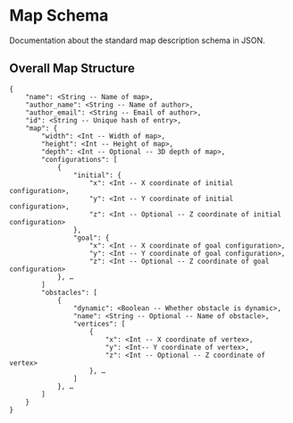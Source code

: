 Map Schema
==========

Documentation about the standard map description schema in JSON.

## Overall Map Structure

	{
		"name": <String -- Name of map>,
		"author_name": <String -- Name of author>,
		"author_email": <String -- Email of author>,
		"id": <String -- Unique hash of entry>,
		"map": {
			"width": <Int -- Width of map>,
			"height": <Int -- Height of map>,
			"depth": <Int -- Optional -- 3D depth of map>,
			"configurations": [
				{
					"initial": {
						"x": <Int -- X coordinate of initial configuration>,
						"y": <Int -- Y coordinate of initial configuration>,
						"z": <Int -- Optional -- Z coordinate of initial configuration>
					},
					"goal": {
						"x": <Int -- X coordinate of goal configuration>,
						"y": <Int -- Y coordinate of goal configuration>,
						"z": <Int -- Optional -- Z coordinate of goal configuration>
				}, …
			]
			"obstacles": [
				{
					"dynamic": <Boolean -- Whether obstacle is dynamic>,
					"name": <String -- Optional -- Name of obstacle>,
					"vertices": [
						{
							"x": <Int -- X coordinate of vertex>,
							"y": <Int-- Y coordinate of vertex>,
							"z": <Int -- Optional -- Z coordinate of vertex>
						}, …
					]
				}, …
			] 	
		}
	}